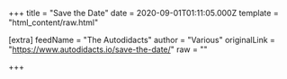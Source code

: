 
+++
title = "Save the Date"
date = 2020-09-01T01:11:05.000Z
template = "html_content/raw.html"

[extra]
feedName = "The Autodidacts"
author = "Various"
originalLink = "https://www.autodidacts.io/save-the-date/"
raw = ""

+++

